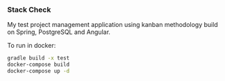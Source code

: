 ### Stack Check
My test project management application using kanban methodology build on Spring, PostgreSQL and Angular.  


To run in docker:
```bash
gradle build -x test
docker-compose build
docker-compose up -d
```
